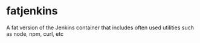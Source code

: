 # fatjenkins
A fat version of the Jenkins container that includes often used utilities such as node, npm, curl, etc
